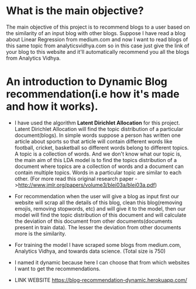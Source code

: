 # What is the main objective?

The main objective of this project is to recommend blogs to a user based on the similarity of an input blog with other blogs. Suppose I have read a blog about Linear Regression from medium.com and now I want to read blogs of this same topic from analyticsvidhya.com  so in this case just give the link of your blog to this website and it'll automatically recommend you all the blogs from Analytics Vidhya. 

# An introduction to Dynamic Blog recommendation(i.e how it's made and how it works).

* I have used the algorithm **Latent Dirichlet Allocation** for this project. Latent Dirichlet Allocation will find the topic distribution of a particular document(blogs). In simple words suppose a person has written one article about sports so that article will contain different words like football, cricket, basketball so different words belong to different topics. A topic is a collection of words. And we don't know what our topic is, the main aim of this LDA model is to find the topics distribution of a document where topics are a collection of words and a document can contain multiple topics. Words in a particular topic are similar to each other.
(For more read this original research paper ->http://www.jmlr.org/papers/volume3/blei03a/blei03a.pdf)

* For recommendation when the user will give a blog as input first our website will scrap all the details of this blog, clean this blog(removing emojis, removing stopwords, etc) and will give it to the model, then our model will find the topic distribution of this document and will calculate the deviation of this document from other documents(documents present in train data). The lesser the deviation from other documents more is the similarity.

* For training the model I have scraped some blogs from medium.com, Analytics Vidhya, and towards data science. (Total size is 750) 

* I named it dynamic because here I can choose that from which websites I want to get the recommendations.


* LINK WEBSITE https://blog-recommendation-dynamic.herokuapp.com/
